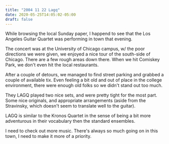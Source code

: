 ```yaml
---
title: "2004 11 22 Lagq"
date: 2020-05-25T14:05:02-05:00
draft: false
---
```


While browsing the local Sunday paper, I happend to see that the Los Angeles Guitar Quartet was performing in town that evening.

The concert was at the University of Chicago campus, w/ the poor directions we were given, we enjoyed a nice tour of the south-side of Chicago. There are a few rough areas down there. When we hit Comiskey Park, we don't even hit the local restaurants.

After a couple of detours, we managed to find street parking and grabbed a couple of available tix. Even feeling a bit old and out of place in the college environment, there were enough old folks so we didn't stand out too much.

They LAGQ played two nice sets, and were pretty tight for the most part. Some nice originals, and appropriate arrangements (aside from the Stravinsky, which doesn't seem to translate well to the guitar).

LAGQ is similar to the Kronos Quartet in the sense of being a bit more adventurous in their vocabulary then the standard ensembles.

I need to check out more music. There's always so much going on in this town, I need to make it more of a priority.

